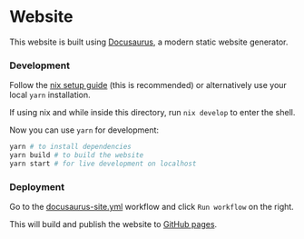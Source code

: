 # Website

This website is built using [Docusaurus](https://docusaurus.io/), a modern static website generator.

### Development 

Follow the [nix setup guide](https://github.com/input-output-hk/iogx/blob/main/doc/nix-setup-guide.md) (this is recommended) or alternatively use your local `yarn` installation.

If using nix and while inside this directory, run `nix develop` to enter the shell.

Now you can use `yarn` for development:
```bash 
yarn # to install dependencies 
yarn build # to build the website 
yarn start # for live development on localhost
```

### Deployment

Go to the [docusaurus-site.yml](https://github.com/IntersectMBO/plutus/actions/workflows/docusaurus-site.yml) workflow and click `Run workflow` on the right.

This will build and publish the website to [GitHub pages](https://intersectmbo.github.io/plutus/docs).